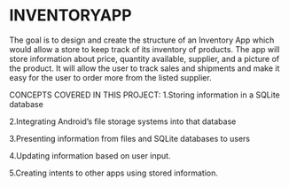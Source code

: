 # INVENTORYAPP
The goal is to design and create the structure of an Inventory App which would allow a store to keep track of its inventory of products. 
The app will  store information about price, quantity available, supplier, and a picture of the product. 
It will  allow the user to track sales and shipments and make it easy for the user to order more from the listed supplier.

CONCEPTS COVERED IN THIS PROJECT:
1.Storing information in a SQLite database

2.Integrating Android’s file storage systems into that database

3.Presenting information from files and SQLite databases to users

4.Updating information based on user input.

5.Creating intents to other apps using stored information.
